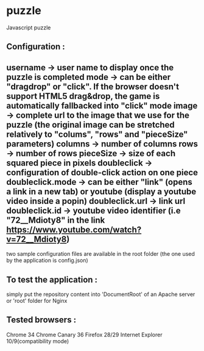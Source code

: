 puzzle
======

Javascript puzzle

Configuration : 
-------------------------
username -> user name to display once the puzzle is completed
mode -> can be either "dragdrop" or "click". If the browser doesn't support HTML5 drag&drop, the game is automatically fallbacked into "click" mode
image -> complete url to the image that we use for the puzzle (the original image can be stretched relatively to "colums", "rows" and "pieceSize" parameters)
columns -> number of columns
rows -> number of rows
pieceSize -> size of each squared piece in pixels
doubleclick -> configuration of double-click action on one piece
doubleclick.mode -> can be either "link" (opens a link in a new tab) or youtube (display a youtube video inside a popin)
doubleclick.url  -> link url
doubleclick.id -> youtube video identifier (i.e "72__Mdioty8" in the link https://www.youtube.com/watch?v=72__Mdioty8)
-------------------------
two sample configuration files are available in the root folder (the one used by the application is config.json)

To test the application : 
------------------------------
simply put the repository content into 'DocumentRoot' of an Apache server or 'root' folder for Nginx


Tested browsers : 
------------------------------
Chrome 34
Chrome Canary 36
Firefox 28/29
Internet Explorer 10/9(compatibility mode)